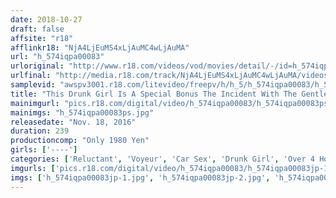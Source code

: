 ```yaml
---
date: 2018-10-27
draft: false
affsite: "r18"
afflinkr18: "NjA4LjEuMS4xLjAuMC4wLjAuMA"
url: "h_574iqpa00083"
urloriginal: "http://www.r18.com/videos/vod/movies/detail/-/id=h_574iqpa00083"
urlfinal: "http://media.r18.com/track/NjA4LjEuMS4xLjAuMC4wLjAuMA/videos/vod/movies/detail/-/id=h_574iqpa00083"
samplevid: "awspv3001.r18.com/litevideo/freepv/h/h_5/h_574iqpa00083/h_574iqpa00083_dmb_w.mp4"
title: "This Drunk Girl Is A Special Bonus The Incident With The Gentleman Taxi Driver 4 Hours"
mainimgurl: "pics.r18.com/digital/video/h_574iqpa00083/h_574iqpa00083ps.jpg"
mainimgs: "h_574iqpa00083ps.jpg"
releasedate: "Nov. 18, 2016"
duration: 239
productioncomp: "Only 1980 Yen"
girls: ['----']
categories: ['Reluctant', 'Voyeur', 'Car Sex', 'Drunk Girl', 'Over 4 Hours']
imgurls: ['pics.r18.com/digital/video/h_574iqpa00083/h_574iqpa00083jp-1.jpg', 'pics.r18.com/digital/video/h_574iqpa00083/h_574iqpa00083jp-2.jpg', 'pics.r18.com/digital/video/h_574iqpa00083/h_574iqpa00083jp-3.jpg', 'pics.r18.com/digital/video/h_574iqpa00083/h_574iqpa00083jp-4.jpg', 'pics.r18.com/digital/video/h_574iqpa00083/h_574iqpa00083jp-5.jpg', 'pics.r18.com/digital/video/h_574iqpa00083/h_574iqpa00083jp-6.jpg', 'pics.r18.com/digital/video/h_574iqpa00083/h_574iqpa00083jp-7.jpg', 'pics.r18.com/digital/video/h_574iqpa00083/h_574iqpa00083jp-8.jpg', 'pics.r18.com/digital/video/h_574iqpa00083/h_574iqpa00083jp-9.jpg', 'pics.r18.com/digital/video/h_574iqpa00083/h_574iqpa00083jp-10.jpg', 'pics.r18.com/digital/video/h_574iqpa00083/h_574iqpa00083jp-11.jpg', 'pics.r18.com/digital/video/h_574iqpa00083/h_574iqpa00083jp-12.jpg', 'pics.r18.com/digital/video/h_574iqpa00083/h_574iqpa00083jp-13.jpg', 'pics.r18.com/digital/video/h_574iqpa00083/h_574iqpa00083jp-14.jpg', 'pics.r18.com/digital/video/h_574iqpa00083/h_574iqpa00083jp-15.jpg', 'pics.r18.com/digital/video/h_574iqpa00083/h_574iqpa00083jp-16.jpg', 'pics.r18.com/digital/video/h_574iqpa00083/h_574iqpa00083jp-17.jpg', 'pics.r18.com/digital/video/h_574iqpa00083/h_574iqpa00083jp-18.jpg', 'pics.r18.com/digital/video/h_574iqpa00083/h_574iqpa00083jp-19.jpg', 'pics.r18.com/digital/video/h_574iqpa00083/h_574iqpa00083jp-20.jpg']
imgs: ['h_574iqpa00083jp-1.jpg', 'h_574iqpa00083jp-2.jpg', 'h_574iqpa00083jp-3.jpg', 'h_574iqpa00083jp-4.jpg', 'h_574iqpa00083jp-5.jpg', 'h_574iqpa00083jp-6.jpg', 'h_574iqpa00083jp-7.jpg', 'h_574iqpa00083jp-8.jpg', 'h_574iqpa00083jp-9.jpg', 'h_574iqpa00083jp-10.jpg', 'h_574iqpa00083jp-11.jpg', 'h_574iqpa00083jp-12.jpg', 'h_574iqpa00083jp-13.jpg', 'h_574iqpa00083jp-14.jpg', 'h_574iqpa00083jp-15.jpg', 'h_574iqpa00083jp-16.jpg', 'h_574iqpa00083jp-17.jpg', 'h_574iqpa00083jp-18.jpg', 'h_574iqpa00083jp-19.jpg', 'h_574iqpa00083jp-20.jpg']
---
```

